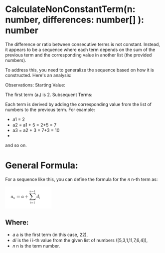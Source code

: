 # CalculateNonConstantTerm(n: number, differences: number[] ): number
The difference or ratio between consecutive terms is not constant. Instead, it appears to be a sequence where each term depends on the sum of the previous term and the corresponding value in another list (the provided numbers).

To address this, you need to generalize the sequence based on how it is constructed. Here's an analysis:

Observations:
Starting Value:

The first term (a₁) is 2.
Subsequent Terms:

Each term is derived by adding the corresponding value from the list of numbers to the previous term.
For example:

  * 𝑎1 = 2
  * a2 = a1 + 5 = 2+5 = 7
  * a3 = a2 + 3 = 7+3 = 10
  * 
and so on.

# General Formula:

For a sequence like this, you can define the formula for the 𝑛 n-th term as:

![AP_Formula](https://github.com/godwinjs/AlgorithmLib/blob/main/assets/non_constant_ap_formula.png)

## Where:

  * 𝑎 a is the first term (in this case, 22),
  * 𝑑𝑖 is the 𝑖 i-th value from the given list of numbers ([5,3,1,11,7,6,4]),
  * 𝑛 n is the term number.

